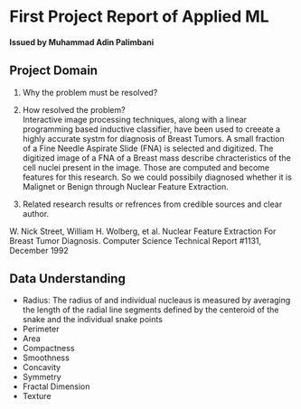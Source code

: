 # First Project Report of Applied ML
#### Issued by Muhammad Adin Palimbani
## Project Domain 
1. Why the problem must be resolved? <br>


2. How resolved the problem? <br>
Interactive image processing techniques, along with a linear programming based inductive classifier, have been used to creeate a highly accurate systm for diagnosis of Breast Tumors. A small fraction of a Fine Needle Aspirate Slide (FNA) is selected and digitized. The digitized image of a FNA of a Breast mass describe chracteristics of the cell nuclei present in the image. Those are computed and become features for this research. So we could possibily diagnosed whether it is Malignet or Benign through Nuclear Feature Extraction.


3. Related research results or refrences from credible sources and clear author. <br> 

  W. Nick Street, William H. Wolberg, et al. Nuclear Feature Extraction For Breast Tumor Diagnosis. Computer Science Technical Report #1131, December 1992

## Data Understanding
- Radius: The radius of and individual nucleaus is measured by averaging the length of the radial line segments defined by the centeroid of the snake and the individual snake points
- Perimeter
- Area
- Compactness
- Smoothness
- Concavity
- Symmetry
- Fractal Dimension
- Texture
